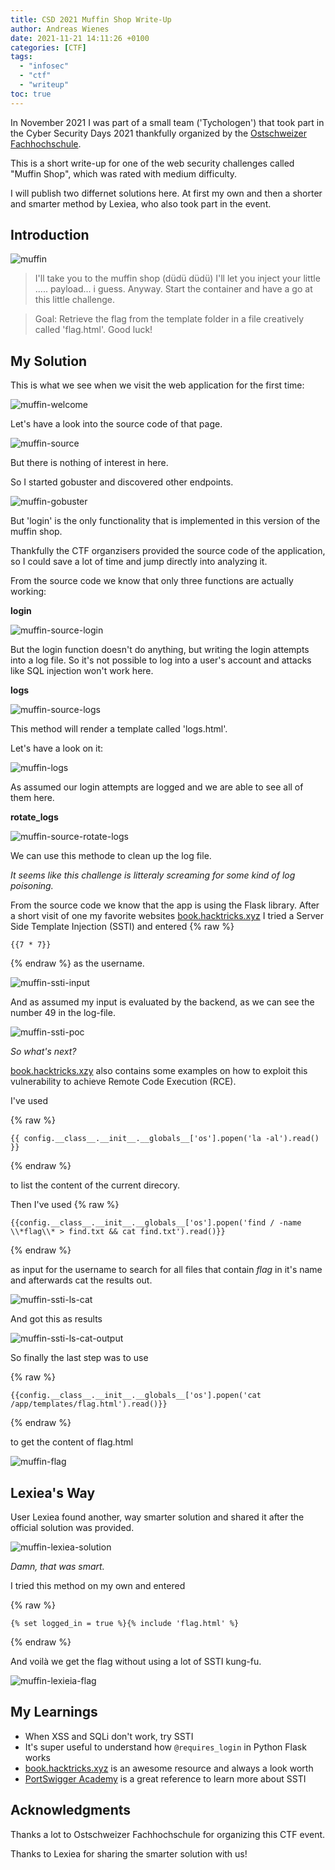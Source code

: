 ```yaml
---
title: CSD 2021 Muffin Shop Write-Up
author: Andreas Wienes
date: 2021-11-21 14:11:26 +0100
categories: [CTF]
tags: 
  - "infosec"
  - "ctf"
  - "writeup"
toc: true
---
```


In November 2021 I was part of a small team ('Tychologen') that took part in the Cyber Security Days 2021 thankfully organized by the [Ostschweizer Fachhochschule](https://www.ost.ch/).

This is a short write-up for one of the web security challenges called "Muffin Shop", which was rated with medium difficulty.

I will publish two differnet solutions here. At first my own and then a shorter and smarter method by Lexiea, who also took part in the event.


## Introduction

![muffin](/assets/img/muffin.png)

> I'll take you to the muffin shop (düdü düdü) I'll let you inject your little ..... payload... i guess. Anyway. Start the container and have a go at this little challenge. 

>Goal:
> Retrieve the flag from the template folder in a file creatively called 'flag.html'. 
Good luck!

## My Solution
This is what we see when we visit the web application for the first time:

![muffin-welcome](/assets/img/muffin-welcome.png)

Let's have a look into the source code of that page.

![muffin-source](/assets/img/muffin-source.png)

But there is nothing of interest in here.

So I started gobuster and discovered other endpoints.

![muffin-gobuster](/assets/img/muffin-gobuster.png)

But 'login' is the only functionality that is implemented in this version of the muffin shop.

Thankfully the CTF organzisers provided the source code of the application, so I could save a lot of time and jump directly into analyzing it.

From the source code we know that only three functions are actually working:

**login**

![muffin-source-login](/assets/img/muffin-source-login.png)

But the login function doesn't do anything, but writing the login attempts into a log file. So it's not possible to log into a user's account and attacks like SQL injection won't work here.

**logs**

![muffin-source-logs](/assets/img/muffin-source-logs.png)

This method will render a template called 'logs.html'.

Let's have a look on it:

![muffin-logs](/assets/img/muffin-logs.png)

As assumed our login attempts are logged and we are able to see all of them here. 

**rotate_logs**

![muffin-source-rotate-logs](/assets/img/muffin-source-rotate-logs.png)

We can use this methode to clean up the log file.

_It seems like this challenge is litteraly screaming for some kind of log poisoning._

From the source code we know that the app is using the Flask library. After a short visit of one my favorite websites [book.hacktricks.xyz](https://book.hacktricks.xyz/pentesting-web/ssti-server-side-template-injection#jinja2-python) I tried a Server Side Template Injection (SSTI) and entered 
{% raw %}
```
{{7 * 7}} 
```
{% endraw %}
as the username.

![muffin-ssti-input](/assets/img/muffin-ssti-input.png)

And as assumed my input is evaluated by the backend, as we can see the number 49 in the log-file.

![muffin-ssti-poc](/assets/img/muffin-ssti-poc.png)

_So what's next?_

[book.hacktricks.xzy](https://book.hacktricks.xyz/pentesting-web/ssti-server-side-template-injection#jinja2-python) also contains some examples on how to exploit this vulnerability to achieve Remote Code Execution (RCE).

I've used 

{% raw %}
```
{{ config.__class__.__init__.__globals__['os'].popen('la -al').read() }}
```
{% endraw %}

to list the content of the current direcory.

Then I've used
{% raw %}
```
{{config.__class__.__init__.__globals__['os'].popen('find / -name \\*flag\\* > find.txt && cat find.txt').read()}}
```
{% endraw %}

as input for the username to search for all files that contain *flag* in it's name and afterwards cat the results out.

![muffin-ssti-ls-cat](/assets/img/muffin-ssti-ls-cat.png)

And got this as results

![muffin-ssti-ls-cat-output](/assets/img/muffin-ssti-ls-cat-output.png)

So finally the last step was to use

{% raw %}
```
{{config.__class__.__init__.__globals__['os'].popen('cat /app/templates/flag.html').read()}}
```
{% endraw %}


to get the content of flag.html

![muffin-flag](/assets/img/muffin-flag.png)


## Lexiea's Way

User Lexiea found another, way smarter solution and shared it after the official solution was provided.

![muffin-lexiea-solution](/assets/img/muffin-lexiea-solution.png)

_Damn, that was smart._

I tried this method on my own and entered 

{% raw %}
```
{% set logged_in = true %}{% include 'flag.html' %}
```
{% endraw %}

And voilà we get the flag without using a lot of SSTI kung-fu.  

![muffin-lexieia-flag](/assets/img/muffin-lexieia-flag.png)


## My Learnings

- When XSS and SQLi don't work, try SSTI
- It's super useful to understand how  ```@requires_login``` in Python Flask works
- [book.hacktricks.xyz](https://book.hacktricks.xyz) is an awesome resource and always a look worth
- [PortSwigger Academy](https://portswigger.net/web-security/server-side-template-injection) is a great reference to learn more about SSTI

## Acknowledgments

Thanks a lot to Ostschweizer Fachhochschule for organizing this CTF event. 

Thanks to Lexiea for sharing the smarter solution with us!